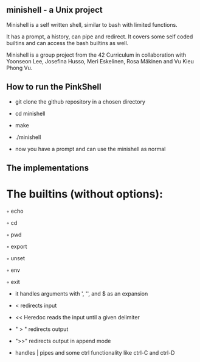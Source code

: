 ##  minishell - a Unix project

Minishell is a self written shell, similar to bash with limited functions. 

It has a prompt, a history, can pipe and redirect. 
It covers some self coded builtins and can access the bash builtins as well.

Minishell is a group project from the 42 Curriculum in collaboration with Yoonseon Lee, Josefina Husso, Meri Eskelinen, Rosa Mäkinen and Vu Kieu Phong Vu.

## How to run the PinkShell

- git clone the github repository in a chosen directory
- cd minishell
- make
- ./minishell

- now you have a prompt and can use the minishell as normal

## The implementations

# The builtins (without options):
  
◦ echo

◦ cd

◦ pwd 

◦ export 

◦ unset 

◦ env 

◦ exit

- it handles arguments with ', '', and $ as an expansion
  
- <  redirects input
  
- << Heredoc reads the input until a given delimiter
  
- " > " redirects output

- ">>" redirects output in append mode

- handles | pipes and some ctrl functionality like ctrl-C and ctrl-D
